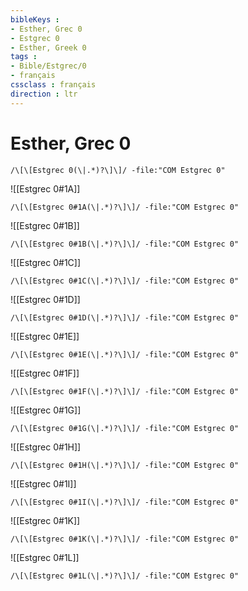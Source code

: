 ```yaml
---
bibleKeys : 
- Esther, Grec 0
- Estgrec 0
- Esther, Greek 0
tags : 
- Bible/Estgrec/0
- français
cssclass : français
direction : ltr
---
```


# Esther, Grec 0

```query
/\[\[Estgrec 0(\|.*)?\]\]/ -file:"COM Estgrec 0"
```



![[Estgrec 0#1A]]

```query
/\[\[Estgrec 0#1A(\|.*)?\]\]/ -file:"COM Estgrec 0"
```

![[Estgrec 0#1B]]

```query
/\[\[Estgrec 0#1B(\|.*)?\]\]/ -file:"COM Estgrec 0"
```

![[Estgrec 0#1C]]

```query
/\[\[Estgrec 0#1C(\|.*)?\]\]/ -file:"COM Estgrec 0"
```

![[Estgrec 0#1D]]

```query
/\[\[Estgrec 0#1D(\|.*)?\]\]/ -file:"COM Estgrec 0"
```

![[Estgrec 0#1E]]

```query
/\[\[Estgrec 0#1E(\|.*)?\]\]/ -file:"COM Estgrec 0"
```

![[Estgrec 0#1F]]

```query
/\[\[Estgrec 0#1F(\|.*)?\]\]/ -file:"COM Estgrec 0"
```

![[Estgrec 0#1G]]

```query
/\[\[Estgrec 0#1G(\|.*)?\]\]/ -file:"COM Estgrec 0"
```

![[Estgrec 0#1H]]

```query
/\[\[Estgrec 0#1H(\|.*)?\]\]/ -file:"COM Estgrec 0"
```

![[Estgrec 0#1I]]

```query
/\[\[Estgrec 0#1I(\|.*)?\]\]/ -file:"COM Estgrec 0"
```

![[Estgrec 0#1K]]

```query
/\[\[Estgrec 0#1K(\|.*)?\]\]/ -file:"COM Estgrec 0"
```

![[Estgrec 0#1L]]

```query
/\[\[Estgrec 0#1L(\|.*)?\]\]/ -file:"COM Estgrec 0"
```


